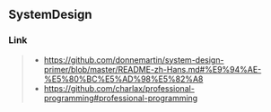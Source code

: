 ## SystemDesign

### Link
  > - https://github.com/donnemartin/system-design-primer/blob/master/README-zh-Hans.md#%E9%94%AE-%E5%80%BC%E5%AD%98%E5%82%A8
  > - https://github.com/charlax/professional-programming#professional-programming

